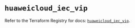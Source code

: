 # `huaweicloud_iec_vip`

Refer to the Terraform Registry for docs: [`huaweicloud_iec_vip`](https://registry.terraform.io/providers/huaweicloud/huaweicloud/1.71.1/docs/resources/iec_vip).
